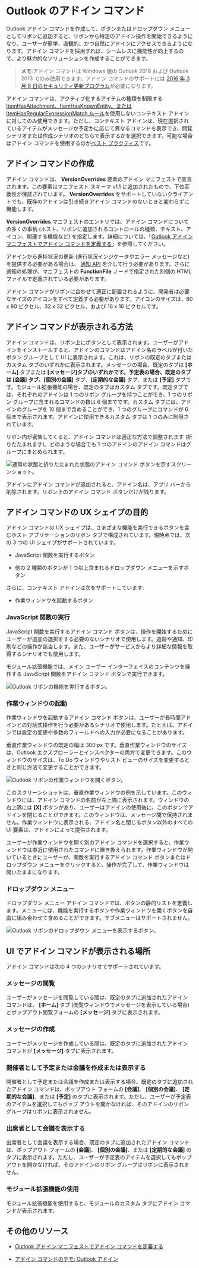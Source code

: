 
# <a name="addin-commands-for-outlook"></a>Outlook のアドイン コマンド


Outlook アドイン コマンドを作成して、ボタンまたはドロップダウン メニューとしてリボンに追加すると、リボンから特定のアドイン操作を開始できるようになり、ユーザーが簡単、直観的、かつ自然にアドインにアクセスできるようになります。アドイン コマンドを採用すれば、シームレスに機能性が向上するので、より魅力的なソリューションを作成することができます。

> **メモ**:アドイン コマンドは Windows 版の Outlook 2016 および Outlook 2013 でのみ使用できます。アドイン コマンドのサポートには [2016 年 3 月 8 日のセキュリティ更新プログラム](https://support.microsoft.com/en-us/kb/3114829)が必要になります。

アドイン コマンドは、アクティブ化するアイテムの種類を制限する [ItemHasAttachment、ItemHasKnownEntity、または ItemHasRegularExpressionMatch ルール](manifests/activation-rules.md)を使用しないコンテキスト アドインに対してのみ使用できます。ただし、コンテキスト アドインは、現在選択されているアイテムがメッセージか予定かに応じて異なるコマンドを表示でき、閲覧シナリオまたは作成シナリオのどちらで表示するかを選択できます。可能な場合はアドイン コマンドを使用するのが[ベスト プラクティス](../../docs/overview/add-in-development-best-practices.md)です。


## <a name="creating-the-addin-command"></a>アドイン コマンドの作成

アドイン コマンドは、 **VersionOverrides** 要素のアドイン マニフェストで宣言されます。この要素はマニフェスト スキーマ v1.1 に追加されたもので、下位互換性が保証されています。 **VersionOverrides** をサポートしていないクライアントでも、既存のアドインは引き続きアドイン コマンドのないときと変わらずに機能します。

**VersionOverrides** マニフェストのエントリでは、アドイン コマンドについての多くの事柄 (ホスト、リボンに追加されるコントロールの種類、テキスト、アイコン、関連する機能など) を指定します。詳細については、「[Outlook アドイン マニフェストでアドイン コマンドを定義する](../outlook/manifests/define-add-in-commands.md)」を参照してください。 

アドインから進捗状況の更新 (進行状況インジケータやエラー メッセージなど) を提供する必要がある場合は、 [通知 API](../../reference/outlook/NotificationMessages.md) を介して行う必要があります。さらに通知の処理が、マニフェストの **FunctionFile** ノードで指定された別個の HTML ファイルで定義されている必要があります。

アドイン コマンドがリボンに合わせて適正に配置されるように、開発者は必要なサイズのアイコンをすべて定義する必要があります。アイコンのサイズは、80 x 80 ピクセル、32 x 32 ピクセル、および 16 x 16 ピクセルです。


## <a name="how-do-addin-commands-appear"></a>アドイン コマンドが表示される方法

アドイン コマンドは、リボン上にボタンとして表示されます。ユーザーがアドインをインストールすると、アドインのコマンドはアドイン名のラベルが付いたボタン グループとして UI に表示されます。これは、リボンの既定のタブまたはカスタム タブのいずれかに表示されます。メッセージの場合、既定のタブは **[ホーム]** タブまたは **[メッセージ]**タブのいずれかです。予定表の場合、既定のタブは **[会議]** タブ、**[個別の会議]** タブ、**[定期的な会議]** タブ、または **[予定]** タブです。モジュール拡張機能の場合、既定のタブはカスタム タブです。既定タブでは、それぞれのアドインは 1 つのリボン グループを持つことができ、1 つのリボン グループに含まれるコマンドの数は 6 個までです。カスタム タブには、アドインのグループを 10 個まで含めることができ、1 つのグループにコマンドが 6 個まで表示されます。アドインに使用できるカスタム タブは 1 つのみに制限されています。

リボン内が密集してくると、アドイン コマンドは適正な方法で調整されます (折りたたまれます)。どのような場合でも 1 つのアドインのアドイン コマンドはグループにまとめられます。


![通常の状態と折りたたまれた状態のアドイン コマンド ボタンを示すスクリーンショット。](../../images/6fcb64d8-9598-41d1-8944-f6d1f6d2edb6.png)

アドインにアドイン コマンドが追加されると、アドイン名は、アプリ バーから削除されます。リボン上のアドイン コマンド ボタンだけが残ります。


## <a name="what-ux-shapes-exist-for-addin-commands"></a>アドイン コマンドの UX シェイプの目的

アドイン コマンドの UX シェイプは、さまざまな機能を実行できるボタンを含むホスト アプリケーションのリボン タブで構成されています。現時点では、次の 3 つの UI シェイプがサポートされています。


- JavaScript 関数を実行するボタン
        
- 他の 2 種類のボタンが 1 つ以上含まれるドロップダウン メニューを示すボタン

さらに、コンテキスト アドインは次をサポートしています:  
- 作業ウィンドウを起動するボタン


### <a name="executing-a-javascript-function"></a>JavaScript 関数の実行

JavaScript 関数を実行するアドイン コマンド ボタンは、操作を開始するためにユーザーが追加の選択をする必要のないシナリオで使用します。追跡や通知、印刷などの操作が該当します。また、ユーザーがサービスからより詳細な情報を取得するシナリオでも使用します。 

モジュール拡張機能では、メイン ユーザー インターフェイスのコンテンツを操作する JavaScript 関数をアドイン コマンド ボタンで実行できます。

![Outlook リボンの機能を実行するボタン。](../../images/23ab1de3-3ec4-41a5-ba5b-30b11d464e0c.png)


### <a name="launching-a-task-pane"></a>作業ウィンドウの起動

作業ウィンドウを起動するアドイン コマンド ボタンは、ユーザーが長時間アドインとの対話式操作を行う必要があるシナリオで使用します。たとえば、アドインでは設定の変更や多数のフィールドへの入力が必要になることがあります。 

垂直作業ウィンドウの既定の幅は 300 px です。垂直作業ウィンドウのサイズは、Outlook エクスプローラーとインスペクターの両方で変更できます。このウィンドウのサイズは、To Do ウィンドウやリスト ビューのサイズを変更するときと同じ方法で変更することができます。


![Outlook リボンの作業ウィンドウを開くボタン。](../../images/c8e03da8-9f71-4f9b-813f-1cdea43d433c.png)

このスクリーンショットは、垂直作業ウィンドウの例を示しています。このウィンドウには、アドイン コマンドの名前が左上隅に表示されます。ウィンドウの右上隅には **[X]** ボタンがあり、ユーザーはアドインの使用後に、このボタンでアドインを閉じることができます。このウィンドウは、メッセージ間で保持されません。作業ウィンドウに表示される、アドイン名と閉じるボタン以外のすべての UI 要素は、アドインによって提供されます。

ユーザーが作業ウィンドウを開く別のアドイン コマンドを選択すると、作業ウィンドウは直近に使用されたコマンドに置き換えられます。作業ウィンドウが開いているときにユーザーが、関数を実行するアドイン コマンド ボタンまたはドロップダウン メニューをクリックすると、操作が完了して、作業ウィンドウは開いたままになります。


### <a name="dropdown-menu"></a>ドロップダウン メニュー

ドロップダウン メニュー アドイン コマンドでは、ボタンの静的リストを定義します。メニューには、機能を実行するボタンや作業ウィンドウを開くボタンを自由に組み合わせて含めることができます。サブメニューはサポートされません。


![Outlook リボンのドロップダウン メニューを表示するボタン。](../../images/3eff90d6-7822-4fdb-9153-68f754c0c746.png)


## <a name="where-do-addin-commands-appear-in-the-ui"></a>UI でアドイン コマンドが表示される場所

アドイン コマンドは次の 4 つのシナリオでサポートされています。


### <a name="reading-a-message"></a>メッセージの閲覧

ユーザーがメッセージを閲覧している間は、既定のタブに追加されたアドイン コマンドは、 **[ホーム]** タブ (閲覧ウィンドウでメッセージを表示している場合) とポップアウト閲覧フォームの **[メッセージ]** タブに表示されます。


### <a name="composing-a-message"></a>メッセージの作成

ユーザーがメッセージを作成している間は、既定のタブに追加されたアドイン コマンドが  **[メッセージ]** タブに表示されます。


### <a name="creating-or-viewing-an-appointment-or-meeting-as-the-organizer"></a>開催者として予定または会議を作成または表示する

開催者として予定または会議を作成または表示する場合、既定のタブに追加されたアドイン コマンドは、ポップアウト フォームの  **[会議]**、 **[個別の会議]**、 **[定期的な会議]**、または  **[予定]** のタブに表示されます。ただし、ユーザーが予定表のアイテムを選択してもポップ アウトを開かなければ、そのアドインのリボン グループはリボンに表示されません。


### <a name="viewing-a-meeting-as-an-attendee"></a>出席者として会議を表示する

出席者として会議を表示する場合、既定のタブに追加されたアドイン コマンドは、ポップアウト フォームの  **[会議]**、 **[個別の会議]**、または  **[定期的な会議]** のタブに表示されます。ただし、ユーザーが予定表のアイテムを選択してもポップ アウトを開かなければ、そのアドインのリボン グループはリボンに表示されません。

### <a name="using-a-module-extension"></a>モジュール拡張機能の使用

モジュール拡張機能を使用すると、モジュールのカスタム タブにアドイン コマンドが表示されます。

## <a name="additional-resources"></a>その他のリソース

- [Outlook アドイン マニフェストでアドイン コマンドを定義する](../outlook/manifests/define-add-in-commands.md)
    
- [アドイン コマンドのデモ: Outlook アドイン](https://github.com/jasonjoh/command-demo)
    
